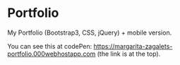 # Portfolio
My Portfolio (Bootstrap3, CSS, jQuery) + mobile version.


You can see this at codePen: https://margarita-zagalets-portfolio.000webhostapp.com (the link is at the top).
